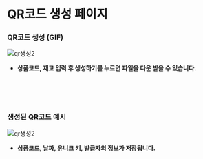 # QR코드 생성 페이지

### QR코드 생성 (GIF)
![qr생성2](https://user-images.githubusercontent.com/15862848/146658538-f9703eec-63a2-4cb3-9ab0-6808b176e33c.gif)
- **상품코드, 재고 입력 후 생성하기를 누르면 파일을 다운 받을 수 있습니다.**
<br><br><br><br><br>

### 생성된 QR코드 예시
![qr생성2](https://user-images.githubusercontent.com/15862848/146658753-09c67690-0cc8-4fa7-8d15-58d0304ea6f6.jpg)
- **상품코드, 날짜, 유니크 키, 발급자의 정보가 저장됩니다.**
